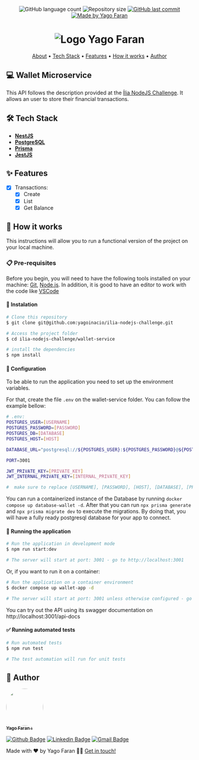 <p align="center">
  <img alt="GitHub language count" src="https://img.shields.io/github/languages/count/yagoinacio/ilia-nodejs-challenge?color=353949">

  <img alt="Repository size" src="https://img.shields.io/github/repo-size/yagoinacio/ilia-nodejs-challenge">

  <a href="https://github.com/yagoinacio/ilia-nodejs-challenge/commits/main">
    <img alt="GitHub last commit" src="https://img.shields.io/github/last-commit/yagoinacio/ilia-nodejs-challenge">
  </a>

  <a href="https://yagofaran.dev">
    <img alt="Made by Yago Faran" src="https://img.shields.io/badge/made_by-Yago_Faran-353949">
  </a>
</p>

<h1 align="center">
    <img alt="Logo Yago Faran" title="#YagoFaran" src="https://portfolio.yagofaran.dev/api/images/logo.svg" />
</h1>

<p align="center">
 <a href="#-wallet-microservice">About</a> •
 <a href="#-tech-stack">Tech Stack</a> • 
 <a href="#-features">Features</a> •
 <!-- <a href="#-layout">Layout</a> •  -->
 <a href="#-how-it-works">How it works</a> • 
 <!-- <a href="#-contributors">Contributors</a> •  -->
 <a href="#-author">Author</a>
</p>

## 💻 Wallet Microservice

This API follows the description provided at the [Ília NodeJS Challenge](https://github.com/aisdigital/ilia-nodejs-challenge). It allows an user to store their financial transactions.

## 🛠 Tech Stack

-   **[NestJS](https://nestjs.com)**
-   **[PostgreSQL](https://www.postgresql.org)**
-   **[Prisma](https://www.prisma.io)**
-   **[JestJS](https://jestjs.io)**

## ✨ Features

- [x] Transactions:
  - [x] Create
  - [x] List
  - [x] Get Balance

## 🚀 How it works

This instructions will allow you to run a functional version of the project on your local machine.

### 📋 Pre-requisites

Before you begin, you will need to have the following tools installed on your machine:
[Git](https://git-scm.com), [Node.js](https://nodejs.org/en/).
In addition, it is good to have an editor to work with the code like [VSCode](https://code.visualstudio.com/)

#### 🔧 Instalation

```bash
# Clone this repository
$ git clone git@github.com:yagoinacio/ilia-nodejs-challenge.git

# Access the project folder
$ cd ilia-nodejs-challenge/wallet-service

# install the dependencies
$ npm install
```

#### 🔧 Configuration

To be able to run the application you need to set up the environment variables.

For that, create the file ```.env``` on the wallet-service folder. You can follow the example bellow:

```bash
# .env:
POSTGRES_USER=[USERNAME]
POSTGRES_PASSWORD=[PASSWORD]
POSTGRES_DB=[DATABASE]
POSTGRES_HOST=[HOST]

DATABASE_URL="postgresql://${POSTGRES_USER}:${POSTGRES_PASSWORD}@${POSTGRES_HOST}:5432/${POSTGRES_DB}?schema=public"

PORT=3001

JWT_PRIVATE_KEY=[PRIVATE_KEY]
JWT_INTERNAL_PRIVATE_KEY=[INTERNAL_PRIVATE_KEY]

#  make sure to replace [USERNAME], [PASSWORD], [HOST], [DATABASE], [PRIVATE_KEY] and [INTERNAL_PRIVATE_KEY] with actual values
```

You can run a containerized instance of the Database by running ```docker compose up database-wallet -d```.
After that you can run ```npx prisma generate``` and ```npx prisma migrate dev``` to execute the migrations. By doing that, you will have a fully ready postgresql database for your app to connect. 

#### 🎲 Running the application

```bash
# Run the application in development mode
$ npm run start:dev

# The server will start at port: 3001 - go to http://localhost:3001
```

Or, if you want to run it on a container:

```bash
# Run the application on a container environment
$ docker compose up wallet-app -d

# The server will start at port: 3001 unless otherwise configured - go to http://localhost:3001
```

You can try out the API using its swagger documentation on http://localhost:3001/api-docs

#### ✅ Running automated tests

```bash
# Run automated tests
$ npm run test

# The test automation will run for unit tests
```

## 🦸 Author

<a href="https://yagofaran.dev">
 <img style="border-radius: 50%;" src="https://avatars.githubusercontent.com/yagoinacio" width="100px;" alt=""/>
 <br />
 <sub><b>Yago Faran 💧</b></sub>
</a>

[![Github Badge](https://img.shields.io/badge/-YagoInacio-gray?style=flat-square&labelColor=gray&logo=github&logoColor=white&link=https://github.com/yagoinacio)](https://github.com/yagoinacio)
[![Linkedin Badge](https://img.shields.io/badge/-Yago-blue?style=flat-square&logo=Linkedin&logoColor=white&link=https://www.linkedin.com/in/yagoinacio/)](https://www.linkedin.com/in/yagoinacio/) 
[![Gmail Badge](https://img.shields.io/badge/-yagofaran@gmail.com-c14438?style=flat-square&logo=Gmail&logoColor=white&link=mailto:yagofaran@gmail.com)](mailto:yagofaran@gmail.com)


Made with ❤️ by Yago Faran 👋🏽 [Get in touch!](https://www.linkedin.com/in/yagoinacio/)